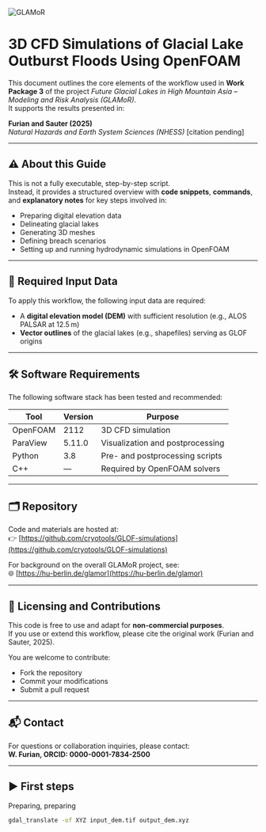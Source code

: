 ![GLAMoR](https://cryo-tools.org/wp-content/uploads/2020/07/GLAMoR-LOGO-400px.png)
# 3D CFD Simulations of Glacial Lake Outburst Floods Using OpenFOAM

This document outlines the core elements of the workflow used in **Work Package 3** 
of the project *Future Glacial Lakes in High Mountain Asia – Modeling and Risk Analysis (GLAMoR)*.  
It supports the results presented in:

**Furian and Sauter (2025)**  
*Natural Hazards and Earth System Sciences (NHESS)* [citation pending]

---

## ⚠️ About this Guide

This is not a fully executable, step-by-step script.  
Instead, it provides a structured overview with **code snippets**, **commands**, and **explanatory notes** for key steps involved in:

- Preparing digital elevation data
- Delineating glacial lakes
- Generating 3D meshes
- Defining breach scenarios
- Setting up and running hydrodynamic simulations in OpenFOAM

---

## 🧩 Required Input Data

To apply this workflow, the following input data are required:

- A **digital elevation model (DEM)** with sufficient resolution (e.g., ALOS PALSAR at 12.5 m)
- **Vector outlines** of the glacial lakes (e.g., shapefiles) serving as GLOF origins

---

## 🛠 Software Requirements

The following software stack has been tested and recommended:

| Tool        | Version     | Purpose                         |
|-------------|-------------|----------------------------------|
| OpenFOAM    | 2112        | 3D CFD simulation               |
| ParaView    | 5.11.0      | Visualization and postprocessing |
| Python      | 3.8         | Pre- and postprocessing scripts |
| C++         | —           | Required by OpenFOAM solvers    |

---

## 🗂 Repository

Code and materials are hosted at:  
👉 [https://github.com/cryotools/GLOF-simulations](https://github.com/cryotools/GLOF-simulations)

For background on the overall GLAMoR project, see:  
🌐 [https://hu-berlin.de/glamor](https://hu-berlin.de/glamor)

---

## 📄 Licensing and Contributions

This code is free to use and adapt for **non-commercial purposes**.  
If you use or extend this workflow, please cite the original work (Furian and Sauter, 2025).

You are welcome to contribute:
- Fork the repository
- Commit your modifications
- Submit a pull request

---

## 📬 Contact

For questions or collaboration inquiries, please contact:  
**W. Furian, ORCID: 0000-0001-7834-2500**

---

## ▶️ First steps

Preparing, preparing

```bash
gdal_translate -of XYZ input_dem.tif output_dem.xyz
